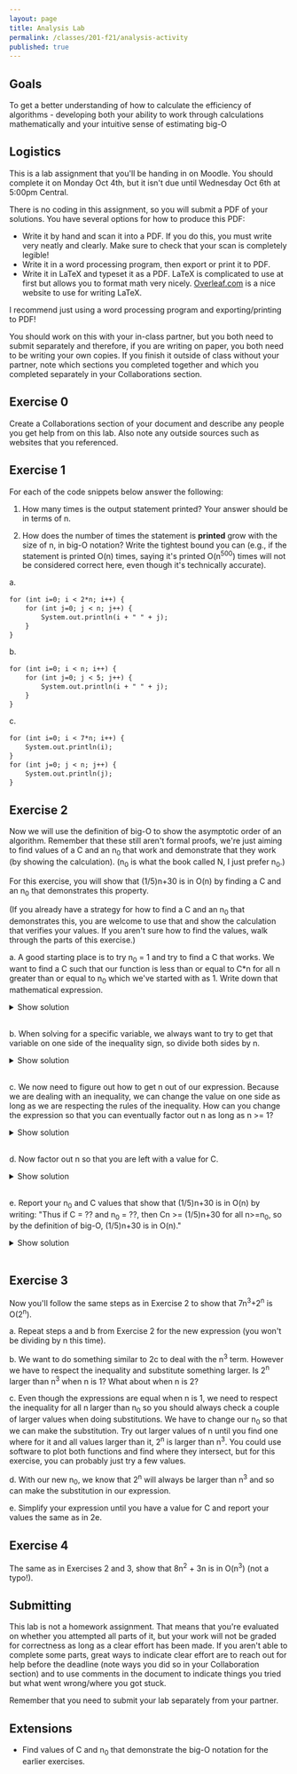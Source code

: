 ```yaml
---
layout: page
title: Analysis Lab
permalink: /classes/201-f21/analysis-activity
published: true
---
```


## Goals
To get a better understanding of how to calculate the efficiency of algorithms - developing both your ability to work through calculations mathematically and your intuitive sense of estimating big-O

## Logistics
This is a lab assignment that you'll be handing in on Moodle. You should complete it on Monday Oct 4th, but it isn't due until Wednesday Oct 6th at 5:00pm Central.

There is no coding in this assignment, so you will submit a PDF of your solutions. You have several options for how to produce this PDF:
* Write it by hand and scan it into a PDF. If you do this, you must write very neatly and clearly. Make sure to check that your scan is completely legible!
* Write it in a word processing program, then export or print it to PDF.
* Write it in LaTeX and typeset it as a PDF. LaTeX is complicated to use at first but allows you to format math very nicely. [Overleaf.com](https://www.overleaf.com/) is a nice website to use for writing LaTeX. 

I recommend just using a word processing program and exporting/printing to PDF!

You should work on this with your in-class partner, but you both need to submit separately and therefore, if you are writing on paper, you both need to be writing your own copies.
If you finish it outside of class without your partner, note which sections you completed together and which you completed separately in your Collaborations section.

## Exercise 0
Create a Collaborations section of your document and describe any people you get help from on this lab. Also note any outside sources such as websites that you referenced. 

## Exercise 1
For each of the code snippets below answer the following: 

1) How many times is the output statement printed? Your answer should be in terms of n. 

2) How does the number of times the statement is **printed** grow with the size of n, in big-O notation? Write the tightest bound you can (e.g., if the statement is printed O(n) times, saying it's printed O(n<sup>500</sup>) times will not be considered correct here, even though it's technically accurate).

a.
```
for (int i=0; i < 2*n; i++) {
    for (int j=0; j < n; j++) {
        System.out.println(i + " " + j);
    }
}
```

b.
```
for (int i=0; i < n; i++) {
    for (int j=0; j < 5; j++) {
        System.out.println(i + " " + j);
    }
}
```

c.
```
for (int i=0; i < 7*n; i++) {
    System.out.println(i);
}               
for (int j=0; j < n; j++) {
    System.out.println(j);
}
```

## Exercise 2
Now we will use the definition of big-O to show the asymptotic order of an algorithm. Remember that these still aren't formal proofs, we're just aiming to find values of a C and an n<sub>0</sub> that work and demonstrate that they work (by showing the calculation). (n<sub>0</sub> is what the book called N, I just prefer n<sub>0</sub>.)

For this exercise, you will show that (1/5)n+30 is in O(n) by finding a C and an n<sub>0</sub> that demonstrates this property.

(If you already have a strategy for how to find a C and an n<sub>0</sub> that demonstrates this, you are welcome to use that and show the calculation that verifies your values. If you aren't sure how to find the values, walk through the parts of this exercise.)

a. A good starting place is to try n<sub>0</sub> = 1 and try to find a C that works. We want to find a C such that our function is less than or equal to C*n for all n greater than or equal to n<sub>0</sub> which we've started with as 1. Write down that mathematical expression.

<details><summary>Show solution</summary>
<p>
<img src="/classes/201-w21/analysis1.png">
For all n >= 1.
</p>
</details>
<br>

b. When solving for a specific variable, we always want to try to get that variable on one side of the inequality sign, so divide both sides by n.

<details><summary>Show solution</summary>
<p>
<img src="/classes/201-w21/analysis2.png">
</p>
</details>
<br>

c. We now need to figure out how to get n out of our expression. Because we are dealing with an inequality, we can change the value on one side as long as we are respecting the rules of the inequality. How can you change the expression so that you can eventually factor out n as long as n >= 1?

<details><summary>Show solution</summary>
<p>
Because this is an inequality that we are trying to show, you can increase what is on the smaller side because it will still prove that (1/5)n +30 <= Cn
<br>
<img src="/classes/201-w21/analysis3.png">
</p>
</details>
<br>

d. Now factor out n so that you are left with a value for C. 

<details><summary>Show solution</summary>
<p>
<br>
<img src="/classes/201-w21/analysis4.png">
        
</p>
</details>
<br>

e. Report your n<sub>0</sub> and C values that show that (1/5)n+30 is in O(n) by writing: "Thus if C = ?? and n<sub>0</sub> = ??, then Cn >= (1/5)n+30 for all n>=n<sub>0</sub>, so by the definition of big-O, (1/5)n+30 is in O(n)."

<details><summary>Show solution</summary>
<p>
<img src="/classes/201-w21/analysis5.png">
        
</p>
</details>
<br>

## Exercise 3
Now you'll follow the same steps as in Exercise 2 to show that 7n<sup>3</sup>+2<sup>n</sup> is O(2<sup>n</sup>).

a. Repeat steps a and b from Exercise 2 for the new expression (you won't be dividing by n this time).

b. We want to do something similar to 2c to deal with the n<sup>3</sup> term. However we have to respect the inequality and substitute something larger. Is 2<sup>n</sup> larger than n<sup>3</sup> when n is 1? What about when n is 2? 

c. Even though the expressions are equal when n is 1, we need to respect the inequality for all n larger than n<sub>0</sub> so you should always check a couple of larger values when doing substitutions. We have to change our n<sub>0</sub> so that we can make the substitution. Try out larger values of n until you find one where for it and all values larger than it, 2<sup>n</sup> is larger than n<sup>3</sup>. You could use software to plot both functions and find where they intersect, but for this exercise, you can probably just try a few values.

d. With our new n<sub>0</sub>, we know that 2<sup>n</sup> will always be larger than n<sup>3</sup> and so can make the substitution in our expression. 

e. Simplify your expression until you have a value for C and report your values the same as in 2e.

## Exercise 4
The same as in Exercises 2 and 3, show that 8n<sup>2</sup> + 3n is in O(n<sup>3</sup>) (not a typo!). 

## Submitting
This lab is not a homework assignment. That means that you're evaluated on whether you attempted all parts of it, but your work will not be graded for correctness as long as a clear effort has been made. If you aren't able to complete some parts, great ways to indicate clear effort are to reach out for help before the deadline (note ways you did so in your Collaboration section) and to use comments in the document to indicate things you tried but what went wrong/where you got stuck.

Remember that you need to submit your lab separately from your partner.

## Extensions
* Find values of C and n<sub>0</sub> that demonstrate the big-O notation for the earlier exercises.
